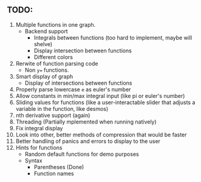 ## TODO:
1. Multiple functions in one graph.
	- Backend support
		- Integrals between functions (too hard to implement, maybe will shelve)
		- Display intersection between functions
		- Different colors
2. Rerwite of function parsing code
	- Non `y=` functions.
3. Smart display of graph
	- Display of intersections between functions
4. Properly parse lowercase `e` as euler's number
5. Allow constants in min/max integral input (like pi or euler's number)
6. Sliding values for functions (like a user-interactable slider that adjusts a variable in the function, like desmos)
7. nth derivative support (again)
8. Threading (Partially mplemented when running natively)
9. Fix integral display
10. Look into other, better methods of compression that would be faster
11. Better handling of panics and errors to display to the user
12. Hints for functions
	- Random default functions for demo purposes
	- Syntax
		- Parentheses (Done)
		- Function names
